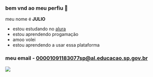 ### bem vnd ao meu perfiu 🏐

meu nome é **JULIO**

- estou estudando no [alura](httpt://www.alura.com.br)
- estou aprendendo progamação
- amoo volei
- estou aprendendo a usar essa plataforma
### meu email - 00001091183077sp@al.educacao.sp.gov.br

![](https://media1.tenor.com/m/KOMN72qhJ-sAAAAC/haikyuu-hinata.gif)
